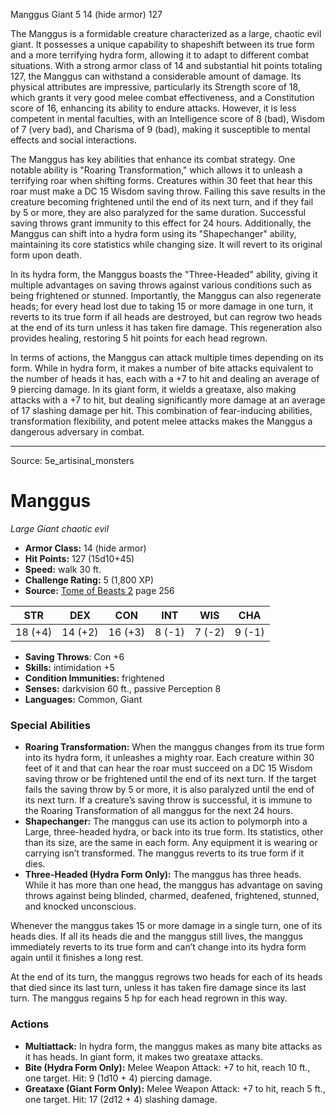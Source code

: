 <MonsterName/>Manggus</MonsterName>
<CreatureType/>Giant</CreatureType>
<CR/>5</CR>
<AC/>14 (hide armor)</AC>
<HP/>127</HP>
<summary>The Manggus is a formidable creature characterized as a large, chaotic evil giant. It possesses a unique capability to shapeshift between its true form and a more terrifying hydra form, allowing it to adapt to different combat situations. With a strong armor class of 14 and substantial hit points totaling 127, the Manggus can withstand a considerable amount of damage. Its physical attributes are impressive, particularly its Strength score of 18, which grants it very good melee combat effectiveness, and a Constitution score of 16, enhancing its ability to endure attacks. However, it is less competent in mental faculties, with an Intelligence score of 8 (bad), Wisdom of 7 (very bad), and Charisma of 9 (bad), making it susceptible to mental effects and social interactions.</summary>

<detail>

The Manggus has key abilities that enhance its combat strategy. One notable ability is "Roaring Transformation," which allows it to unleash a terrifying roar when shifting forms. Creatures within 30 feet that hear this roar must make a DC 15 Wisdom saving throw. Failing this save results in the creature becoming frightened until the end of its next turn, and if they fail by 5 or more, they are also paralyzed for the same duration. Successful saving throws grant immunity to this effect for 24 hours. Additionally, the Manggus can shift into a hydra form using its "Shapechanger" ability, maintaining its core statistics while changing size. It will revert to its original form upon death.

In its hydra form, the Manggus boasts the "Three-Headed" ability, giving it multiple advantages on saving throws against various conditions such as being frightened or stunned. Importantly, the Manggus can also regenerate heads; for every head lost due to taking 15 or more damage in one turn, it reverts to its true form if all heads are destroyed, but can regrow two heads at the end of its turn unless it has taken fire damage. This regeneration also provides healing, restoring 5 hit points for each head regrown.

In terms of actions, the Manggus can attack multiple times depending on its form. While in hydra form, it makes a number of bite attacks equivalent to the number of heads it has, each with a +7 to hit and dealing an average of 9 piercing damage. In its giant form, it wields a greataxe, also making attacks with a +7 to hit, but dealing significantly more damage at an average of 17 slashing damage per hit. This combination of fear-inducing abilities, transformation flexibility, and potent melee attacks makes the Manggus a dangerous adversary in combat.</detail>



---

Source: 5e_artisinal_monsters

# Manggus

*Large* *Giant* *chaotic evil*

- **Armor Class:** 14 (hide armor)
- **Hit Points:** 127 (15d10+45)
- **Speed:** walk 30 ft.
- **Challenge Rating:** 5 (1,800 XP)
- **Source:** [Tome of Beasts 2](https://koboldpress.com/kpstore/product/tome-of-beasts-2-for-5th-edition) page 256

| STR | DEX | CON | INT | WIS | CHA |
| --- | --- | --- | --- | --- | --- |
| 18 (+4) | 14 (+2) | 16 (+3) | 8 (-1) | 7 (-2) | 9 (-1) |

- **Saving Throws**: Con +6
- **Skills:** intimidation +5
- **Condition Immunities:** frightened
- **Senses:** darkvision 60 ft., passive Perception 8
- **Languages:** Common, Giant

### Special Abilities

- **Roaring Transformation:** When the manggus changes from its true form into its hydra form, it unleashes a mighty roar. Each creature within 30 feet of it and that can hear the roar must succeed on a DC 15 Wisdom saving throw or be frightened until the end of its next turn. If the target fails the saving throw by 5 or more, it is also paralyzed until the end of its next turn. If a creature’s saving throw is successful, it is immune to the Roaring Transformation of all manggus for the next 24 hours.
- **Shapechanger:** The manggus can use its action to polymorph into a Large, three-headed hydra, or back into its true form. Its statistics, other than its size, are the same in each form. Any equipment it is wearing or carrying isn’t transformed. The manggus reverts to its true form if it dies.
- **Three-Headed (Hydra Form Only):** The manggus has three heads. While it has more than one head, the manggus has advantage on saving throws against being blinded, charmed, deafened, frightened, stunned, and knocked unconscious.

Whenever the manggus takes 15 or more damage in a single turn, one of its heads dies. If all its heads die and the manggus still lives, the manggus immediately reverts to its true form and can’t change into its hydra form again until it finishes a long rest.

At the end of its turn, the manggus regrows two heads for each of its heads that died since its last turn, unless it has taken fire damage since its last turn. The manggus regains 5 hp for each head regrown in this way.

### Actions

- **Multiattack:** In hydra form, the manggus makes as many bite attacks as it has heads. In giant form, it makes two greataxe attacks.
- **Bite (Hydra Form Only):** Melee Weapon Attack: +7 to hit, reach 10 ft., one target. Hit: 9 (1d10 + 4) piercing damage.
- **Greataxe (Giant Form Only):** Melee Weapon Attack: +7 to hit, reach 5 ft., one target. Hit: 17 (2d12 + 4) slashing damage.




